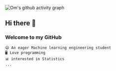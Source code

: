![Om's github activity graph](https://github-readme-activity-graph.vercel.app/graph?username=NimaAbdollahzadeh&theme=github-compact)
## Hi there 👋
### Welcome to my GitHub
```
😃 An eager Machine learning engineering student
🖥️ Love programming
📊 interested in Statistics
...

```
